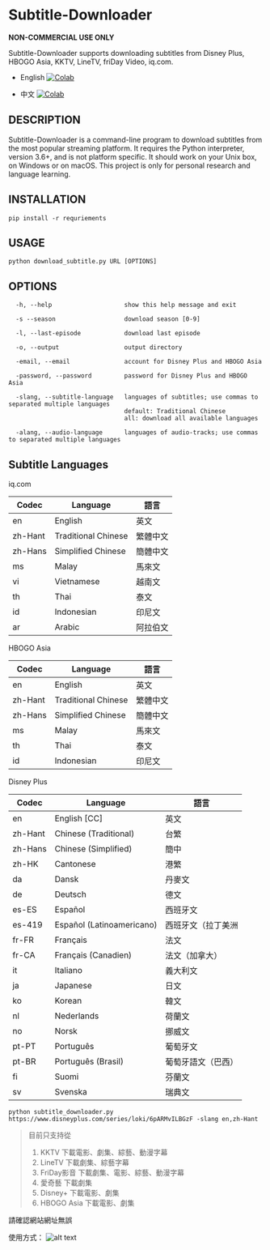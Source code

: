 # Subtitle-Downloader

**NON-COMMERCIAL USE ONLY**

Subtitle-Downloader supports downloading subtitles from Disney Plus, HBOGO Asia, KKTV, LineTV, friDay Video, iq.com.

- English
<a href="https://colab.research.google.com/drive/1Qu7MHUt4QXym9cNOORCKTezIBYBNNg3V?usp=sharing" target="_blank"><img src="https://colab.research.google.com/assets/colab-badge.svg" title="Open this file in Google Colab" alt="Colab"/></a> 

- 中文
<a href="https://colab.research.google.com/drive/13tv-eT5mx6EWBL_du9Bd2gMQFxT83NCp?usp=sharing" target="_blank"><img src="https://colab.research.google.com/assets/colab-badge.svg" title="Open this file in Google Colab" alt="Colab"/></a> 

## DESCRIPTION

Subtitle-Downloader is a command-line program to download subtitles from the most popular streaming platform. It requires the Python interpreter, version 3.6+, and is not platform specific. It should work on your Unix box, on Windows or on macOS. This project is only for personal research and language learning.

## INSTALLATION

```
pip install -r requriements
```

## USAGE

```
python download_subtitle.py URL [OPTIONS]
```

## OPTIONS

```
  -h, --help                    show this help message and exit
  
  -s --season                   download season [0-9]
  
  -l, --last-episode            download last episode
  
  -o, --output                  output directory
  
  -email, --email               account for Disney Plus and HBOGO Asia
  
  -password, --password         password for Disney Plus and HBOGO Asia
  
  -slang, --subtitle-language   languages of subtitles; use commas to separated multiple languages
                                default: Traditional Chinese
                                all: download all available languages
                                
  -alang, --audio-language      languages of audio-tracks; use commas to separated multiple languages
```
## Subtitle Languages

iq.com

| Codec | Language | 語言 |
| --- | --- | --- |
| en | English | 英文 |
| zh-Hant | Traditional Chinese | 繁體中文 |
| zh-Hans | Simplified Chinese | 簡體中文 |
| ms | Malay | 馬來文 |
| vi | Vietnamese | 越南文 |
| th | Thai | 泰文 |
| id | Indonesian | 印尼文 |
| ar | Arabic | 阿拉伯文 |

HBOGO Asia

| Codec | Language | 語言 |
| --- | --- | --- |
| en | English | 英文 |
| zh-Hant | Traditional Chinese | 繁體中文 |
| zh-Hans | Simplified Chinese | 簡體中文 |
| ms | Malay | 馬來文 |
| th | Thai | 泰文 |
| id | Indonesian | 印尼文 |

Disney Plus

| Codec | Language | 語言 |
| --- | --- | --- |
| en | English [CC] | 英文 |
| zh-Hant | Chinese (Traditional) | 台繁 |
| zh-Hans | Chinese (Simplified) | 簡中 |
| zh-HK | Cantonese | 港繁 |
| da | Dansk | 丹麥文 |
| de | Deutsch | 德文 |
| es-ES | Español | 西班牙文 |
| es-419 | Español (Latinoamericano) | 西班牙文（拉丁美洲 |
| fr-FR | Français | 法文 |
| fr-CA | Français (Canadien) | 法文（加拿大） |
| it | Italiano | 義大利文 |
| ja | Japanese | 日文 |
| ko | Korean | 韓文 |
| nl | Nederlands | 荷蘭文 |
| no | Norsk | 挪威文 |
| pt-PT | Português | 葡萄牙文 |
| pt-BR | Português (Brasil) | 葡萄牙語文（巴西） |
| fi | Suomi | 芬蘭文 |
| sv | Svenska | 瑞典文 |

```
python subtitle_downloader.py https://www.disneyplus.com/series/loki/6pARMvILBGzF -slang en,zh-Hant
```

> 目前只支持從
> 1. KKTV 下載電影、劇集、綜藝、動漫字幕
> 2. LineTV 下載劇集、綜藝字幕
> 3. FriDay影音 下載劇集、電影、綜藝、動漫字幕
> 4. 愛奇藝 下載劇集
> 4. Disney+ 下載電影、劇集
> 5. HBOGO Asia 下載電影、劇集

請確認網站網址無誤

使用方式：
![alt text](https://github.com/wayneclub/Subtitle-Downloader/blob/main/guide.png?raw=true)
